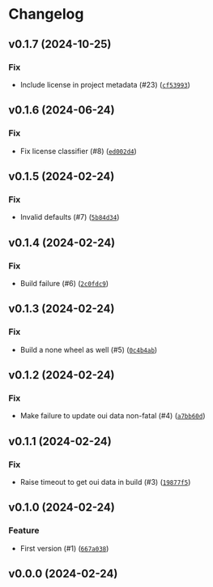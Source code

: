 # Changelog

## v0.1.7 (2024-10-25)

### Fix

- Include license in project metadata (#23) ([`cf53993`](https://github.com/Bluetooth-Devices/aiooui/commit/cf53993ea2cf8201ab1fee7ca1b79858b6014640))

## v0.1.6 (2024-06-24)

### Fix

- Fix license classifier (#8) ([`ed002d4`](https://github.com/Bluetooth-Devices/aiooui/commit/ed002d4865c39ac7f62d6d550792f9b53fbb57e5))

## v0.1.5 (2024-02-24)

### Fix

- Invalid defaults (#7) ([`5b84d34`](https://github.com/Bluetooth-Devices/aiooui/commit/5b84d3469fee22d4dc821fbd525a362a87c8674e))

## v0.1.4 (2024-02-24)

### Fix

- Build failure (#6) ([`2c0fdc9`](https://github.com/Bluetooth-Devices/aiooui/commit/2c0fdc9685993ffafdb80f5e8a42264748cc792e))

## v0.1.3 (2024-02-24)

### Fix

- Build a none wheel as well (#5) ([`0c4b4ab`](https://github.com/Bluetooth-Devices/aiooui/commit/0c4b4ab1e1872a3e84387bf6cf395339b0a5eaa0))

## v0.1.2 (2024-02-24)

### Fix

- Make failure to update oui data non-fatal (#4) ([`a7bb60d`](https://github.com/Bluetooth-Devices/aiooui/commit/a7bb60deb0980a9bfda3debda499393c89601f50))

## v0.1.1 (2024-02-24)

### Fix

- Raise timeout to get oui data in build (#3) ([`19877f5`](https://github.com/Bluetooth-Devices/aiooui/commit/19877f59395385d602760acb0f1669961bacbaa6))

## v0.1.0 (2024-02-24)

### Feature

- First version (#1) ([`667a038`](https://github.com/Bluetooth-Devices/aiooui/commit/667a038e2bdac33cd628044001cb149027bdc75f))

## v0.0.0 (2024-02-24)
